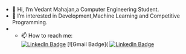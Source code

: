 - 👋 Hi, I’m Vedant Mahajan,a Computer Engineering Student.
- 👀 I’m interested in Development,Machine Learning and Competitive Programming.
- - 📫 How to reach me:  
 [![LinkedIn Badge](https://img.shields.io/badge/LinkedIn-0077B5?style=for-the-badge&logo=linkedin&logoColor=white)](https://www.linkedin.com/in/vedant-mahajan-774bb017a/)
 [![Gmail Badge]( [![LinkedIn Badge](https://img.shields.io/badge/LinkedIn-0077B5?style=for-the-badge&logo=linkedin&logoColor=white)](vedantmahajan111@gmail.com)
<!---
vedantm11/vedantm11 is a ✨ special ✨ repository because its `README.md` (this file) appears on your GitHub profile.
You can click the Preview link to take a look at your changes.
--->
